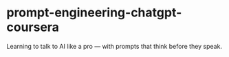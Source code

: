 # prompt-engineering-chatgpt-coursera
Learning to talk to AI like a pro — with prompts that think before they speak.
